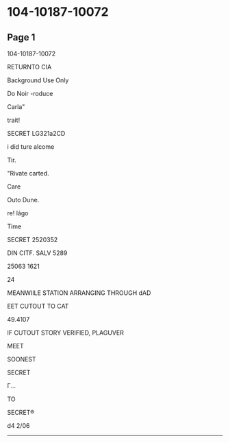 # 104-10187-10072

## Page 1

104-10187-10072

RETURNTO CIA

Background Use Only

Do Noir -roduce

Carla"

trait!

SECRET LG321a2CD

i did ture alcome

Tir.

"Rivate carted.

Care

Outo Dune.

re! lágo

Time

SECRET 2520352

DIN CITF. SALV 5289

25063 1621

24

MEANWIILE STATION ARRANGING THROUGH dAD

EET CUTOUT TO CAT

49.4107

IF CUTOUT STORY VERIFIED, PLAGUVER

MEET

SOONEST

SECRET

Г...

TO

SECRET®

d4 2/06

---

